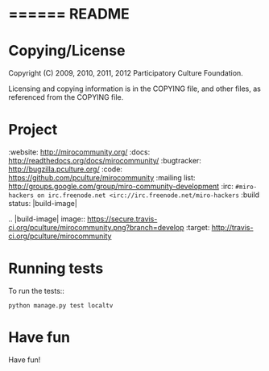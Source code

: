 ======
README
======


Copying/License
===============

Copyright (C) 2009, 2010, 2011, 2012 Participatory Culture Foundation.

Licensing and copying information is in the COPYING file, and other
files, as referenced from the COPYING file.


Project
=======

:website:      http://mirocommunity.org/
:docs:         http://readthedocs.org/docs/mirocommunity/
:bugtracker:   http://bugzilla.pculture.org/
:code:         https://github.com/pculture/mirocommunity
:mailing list: http://groups.google.com/group/miro-community-development
:irc:          `#miro-hackers on irc.freenode.net <irc://irc.freenode.net/miro-hackers`
:build status: |build-image|

.. |build-image| image:: https://secure.travis-ci.org/pculture/mirocommunity.png?branch=develop
                 :target: http://travis-ci.org/pculture/mirocommunity


Running tests
=============

To run the tests::

    python manage.py test localtv

Have fun
========

Have fun!
